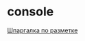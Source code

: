 # console

[Шпаргалка по разметке](https://github.com/sandino/Markdown-Cheatsheet/blob/master/README.md#headers)
